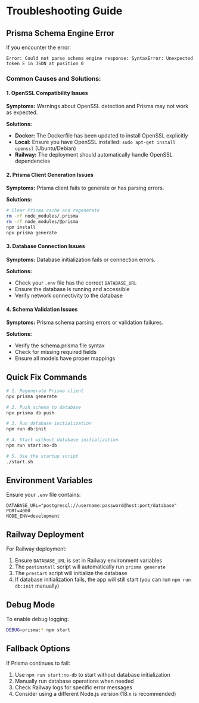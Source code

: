 # Troubleshooting Guide

## Prisma Schema Engine Error

If you encounter the error:
```
Error: Could not parse schema engine response: SyntaxError: Unexpected token E in JSON at position 0
```

### Common Causes and Solutions:

#### 1. OpenSSL Compatibility Issues
**Symptoms:** Warnings about OpenSSL detection and Prisma may not work as expected.

**Solutions:**
- **Docker:** The Dockerfile has been updated to install OpenSSL explicitly
- **Local:** Ensure you have OpenSSL installed: `sudo apt-get install openssl` (Ubuntu/Debian)
- **Railway:** The deployment should automatically handle OpenSSL dependencies

#### 2. Prisma Client Generation Issues
**Symptoms:** Prisma client fails to generate or has parsing errors.

**Solutions:**
```bash
# Clear Prisma cache and regenerate
rm -rf node_modules/.prisma
rm -rf node_modules/@prisma
npm install
npx prisma generate
```

#### 3. Database Connection Issues
**Symptoms:** Database initialization fails or connection errors.

**Solutions:**
- Check your `.env` file has the correct `DATABASE_URL`
- Ensure the database is running and accessible
- Verify network connectivity to the database

#### 4. Schema Validation Issues
**Symptoms:** Prisma schema parsing errors or validation failures.

**Solutions:**
- Verify the schema.prisma file syntax
- Check for missing required fields
- Ensure all models have proper mappings

## Quick Fix Commands

```bash
# 1. Regenerate Prisma client
npx prisma generate

# 2. Push schema to database
npx prisma db push

# 3. Run database initialization
npm run db:init

# 4. Start without database initialization
npm run start:no-db

# 5. Use the startup script
./start.sh
```

## Environment Variables

Ensure your `.env` file contains:
```env
DATABASE_URL="postgresql://username:password@host:port/database"
PORT=4000
NODE_ENV=development
```

## Railway Deployment

For Railway deployment:
1. Ensure `DATABASE_URL` is set in Railway environment variables
2. The `postinstall` script will automatically run `prisma generate`
3. The `prestart` script will initialize the database
4. If database initialization fails, the app will still start (you can run `npm run db:init` manually)

## Debug Mode

To enable debug logging:
```bash
DEBUG=prisma:* npm start
```

## Fallback Options

If Prisma continues to fail:
1. Use `npm run start:no-db` to start without database initialization
2. Manually run database operations when needed
3. Check Railway logs for specific error messages
4. Consider using a different Node.js version (18.x is recommended)